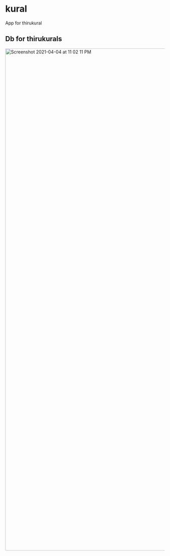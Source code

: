 # kural

App for thirukural

## Db for thirukurals

<img width="1579" alt="Screenshot 2021-04-04 at 11 02 11 PM" src="https://user-images.githubusercontent.com/4928951/113516854-3c0e3b80-959a-11eb-8b7d-4ca2b01f6837.png">
